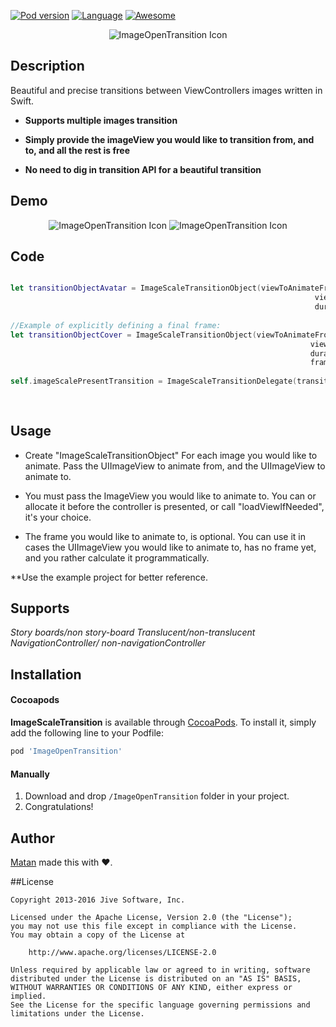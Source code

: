 

[![Pod version](https://img.shields.io/cocoapods/v/ImageOpenTransition.svg?style=flat)](http://cocoadocs.org/docsets/ImageOpenTransition)
[![Language](https://img.shields.io/badge/language-swift-orange.svg?style=flat)](https://developer.apple.com/swift)
[![Awesome](https://cdn.rawgit.com/sindresorhus/awesome/d7305f38d29fed78fa85652e3a63e154dd8e8829/media/badge.svg)](https://github.com/matteocrippa/awesome-swift#animation)

<p align = "center"><img src="https://s31.postimg.org/wc8lnw00r/Icon_Image_Open_Transition_3x.png" alt="ImageOpenTransition Icon"/></p>


## Description
Beautiful and precise transitions between ViewControllers images written in Swift.

* **Supports multiple images transition**

* **Simply provide the imageView you would like to transition from, and to, and all the rest is free** 

* **No need to dig in transition API for a beautiful transition**

## Demo

<p align = "center"><img src="https://media.giphy.com/media/z4Y5tuT7LUISI/giphy.gif" alt="ImageOpenTransition Icon"/>
<img src="https://media.giphy.com/media/P8uMGwNDxsr04/giphy.gif" alt="ImageOpenTransition Icon" /></p>

## Code



```Swift

let transitionObjectAvatar = ImageScaleTransitionObject(viewToAnimateFrom: cell.imgAvater,
                                                                    viewToAnimateTo: vc.imgAvatar,
                                                                    duration: 0.4)
            
//Example of explicitly defining a final frame:
let transitionObjectCover = ImageScaleTransitionObject(viewToAnimateFrom: cell.imgCover,
                                                                   viewToAnimateTo: vc.imgCover,
                                                                   duration: 0.4,
                                                                   frameToAnimateToCover)
            
self.imageScalePresentTransition = ImageScaleTransitionDelegate(transitionObjects: [transitionObjectCover ,transitionObjectAvatar], 
                                                                            usingNavigationController: usingNavigationController, 
                                                                            duration: 0.4)
```

## Usage

* Create "ImageScaleTransitionObject" For each image you would like to animate.
Pass the UIImageView to animate from, and the UIImageView to animate to.


* You must pass the ImageView you would like to animate to. You can or allocate it before the controller is presented,
or call "loadViewIfNeeded", it's your choice.

* The frame you would like to animate to, is optional. 
You can use it in cases the UIImageView you would like to animate to, has no frame yet, and you rather calculate it programmatically.

**Use the example project for better reference.

## Supports 

*Story boards/non story-board*
*Translucent/non-translucent*
*NavigationController/ non-navigationController*


## Installation

#### Cocoapods
**ImageScaleTransition** is available through [CocoaPods](http://cocoapods.org). To install
it, simply add the following line to your Podfile:

```ruby
pod 'ImageOpenTransition'
```

#### Manually
1. Download and drop ```/ImageOpenTransition``` folder in your project.  
2. Congratulations!  

## Author

[Matan](https://github.com/mcmatan) made this with ❤️.

##License

```
Copyright 2013-2016 Jive Software, Inc.

Licensed under the Apache License, Version 2.0 (the "License");
you may not use this file except in compliance with the License.
You may obtain a copy of the License at

    http://www.apache.org/licenses/LICENSE-2.0

Unless required by applicable law or agreed to in writing, software
distributed under the License is distributed on an "AS IS" BASIS,
WITHOUT WARRANTIES OR CONDITIONS OF ANY KIND, either express or implied.
See the License for the specific language governing permissions and
limitations under the License.
```
